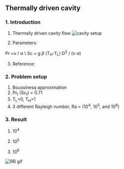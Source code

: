 ## Thermally driven cavity

### 1. Introduction
1) Thermally driven cavity flow
![cavity setup](images/cavity_setup.png)

2) Parameters: 

Pr =$\nu$ / $\alpha$ \ 
Sc = g $\beta$ (T<sub>H</sub>-T<sub>L</sub>) D<sup>3</sup> / ($\nu$ $\alpha$)


3) Reference: 

### 2. Problem setup
1) Boussinesq approximation
2) Pr<sub>t</sub> (Sc<sub>t</sub>) = 0.71
3) T<sub>L</sub>=0, T<sub>H</sub>=1
4) 3 different Rayleigh number,
Ra = 
(10<sup>4</sup>, 10<sup>5</sup>, and 10<sup>6</sup>)

### 3. Result
1) 10<sup>4</sup>


2) 10<sup>5</sup>


3) 10<sup>6</sup>



![RB gif](Rayleigh-Benard/animation.gif)



  
